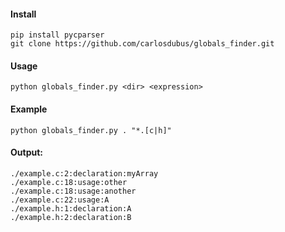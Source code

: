 #### Install
	pip install pycparser
	git clone https://github.com/carlosdubus/globals_finder.git
	
#### Usage
	python globals_finder.py <dir> <expression>

#### Example
	python globals_finder.py . "*.[c|h]"
	
#### Output:
	./example.c:2:declaration:myArray
	./example.c:18:usage:other
	./example.c:18:usage:another
	./example.c:22:usage:A
	./example.h:1:declaration:A
	./example.h:2:declaration:B